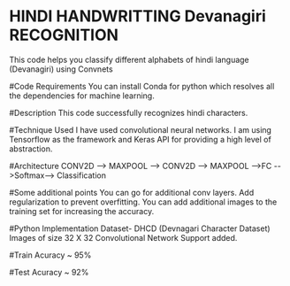 # HINDI HANDWRITTING Devanagiri RECOGNITION
This code helps you classify different alphabets of hindi language (Devanagiri) using Convnets



#Code Requirements
You can install Conda for python which resolves all the dependencies for machine learning.

#Description
This code successfully recognizes hindi characters.

#Technique Used
I have used convolutional neural networks. I am using Tensorflow as the framework and Keras API for providing a high level of abstraction.

#Architecture
CONV2D --> MAXPOOL --> CONV2D --> MAXPOOL -->FC -->Softmax--> Classification


#Some additional points
You can go for additional conv layers.
Add regularization to prevent overfitting.
You can add additional images to the training set for increasing the accuracy.


#Python Implementation
Dataset- DHCD (Devnagari Character Dataset)
Images of size 32 X 32
Convolutional Network Support added.


#Train Acuracy ~ 95%


#Test Acuracy ~ 92%
